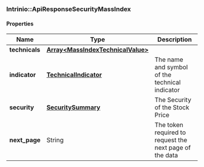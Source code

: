 

[//]: # (CLASS:Intrinio::ApiResponseSecurityMassIndex)

[//]: # (KIND:object)

### Intrinio::ApiResponseSecurityMassIndex

#### Properties

[//]: # (START_DEFINITION)

Name | Type | Description
------------ | ------------- | -------------
**technicals** | [**Array&lt;MassIndexTechnicalValue&gt;**](MassIndexTechnicalValue.md) |  &nbsp;
**indicator** | [**TechnicalIndicator**](TechnicalIndicator.md) | The name and symbol of the technical indicator &nbsp;
**security** | [**SecuritySummary**](SecuritySummary.md) | The Security of the Stock Price &nbsp;
**next_page** | String | The token required to request the next page of the data &nbsp;

[//]: # (END_DEFINITION)


[//]: # (CONTAINED_CLASS:Intrinio::MassIndexTechnicalValue)


[//]: # (CONTAINED_CLASS:Intrinio::TechnicalIndicator)


[//]: # (CONTAINED_CLASS:Intrinio::SecuritySummary)



